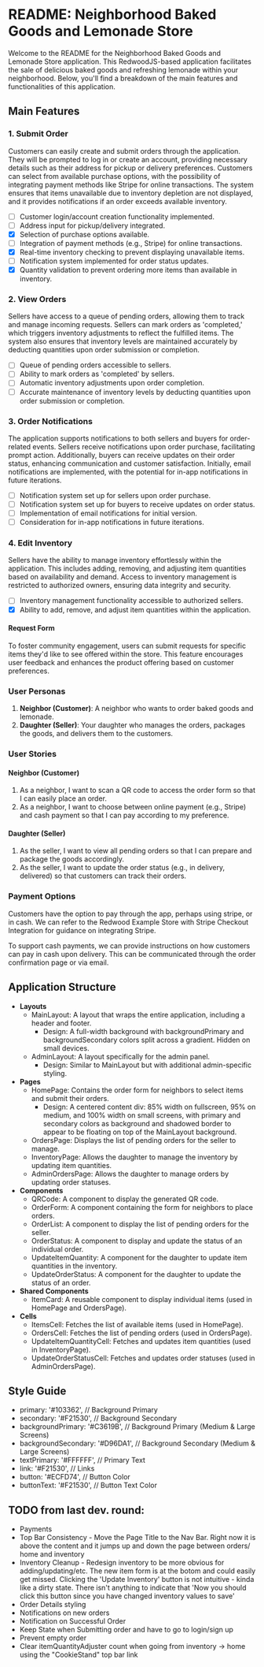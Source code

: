 # README: Neighborhood Baked Goods and Lemonade Store

Welcome to the README for the Neighborhood Baked Goods and Lemonade Store application. This RedwoodJS-based application facilitates the sale of delicious baked goods and refreshing lemonade within your neighborhood. Below, you'll find a breakdown of the main features and functionalities of this application.

## Main Features

### 1. Submit Order

Customers can easily create and submit orders through the application. They will be prompted to log in or create an account, providing necessary details such as their address for pickup or delivery preferences. Customers can select from available purchase options, with the possibility of integrating payment methods like Stripe for online transactions. The system ensures that items unavailable due to inventory depletion are not displayed, and it provides notifications if an order exceeds available inventory.


- [ ] Customer login/account creation functionality implemented.
- [ ] Address input for pickup/delivery integrated.
- [x] Selection of purchase options available.
- [ ] Integration of payment methods (e.g., Stripe) for online transactions.
- [x] Real-time inventory checking to prevent displaying unavailable items.
- [ ] Notification system implemented for order status updates.
- [x] Quantity validation to prevent ordering more items than available in inventory.

### 2. View Orders

Sellers have access to a queue of pending orders, allowing them to track and manage incoming requests. Sellers can mark orders as 'completed,' which triggers inventory adjustments to reflect the fulfilled items. The system also ensures that inventory levels are maintained accurately by deducting quantities upon order submission or completion.

- [ ] Queue of pending orders accessible to sellers.
- [ ] Ability to mark orders as 'completed' by sellers.
- [ ] Automatic inventory adjustments upon order completion.
- [ ] Accurate maintenance of inventory levels by deducting quantities upon order submission or completion.

### 3. Order Notifications

The application supports notifications to both sellers and buyers for order-related events. Sellers receive notifications upon order purchase, facilitating prompt action. Additionally, buyers can receive updates on their order status, enhancing communication and customer satisfaction. Initially, email notifications are implemented, with the potential for in-app notifications in future iterations.

- [ ] Notification system set up for sellers upon order purchase.
- [ ] Notification system set up for buyers to receive updates on order status.
- [ ] Implementation of email notifications for initial version.
- [ ] Consideration for in-app notifications in future iterations.

### 4. Edit Inventory

Sellers have the ability to manage inventory effortlessly within the application. This includes adding, removing, and adjusting item quantities based on availability and demand. Access to inventory management is restricted to authorized owners, ensuring data integrity and security.

- [ ] Inventory management functionality accessible to authorized sellers.
- [x] Ability to add, remove, and adjust item quantities within the application.

#### Request Form

To foster community engagement, users can submit requests for specific items they'd like to see offered within the store. This feature encourages user feedback and enhances the product offering based on customer preferences.

### User Personas

1. **Neighbor (Customer)**: A neighbor who wants to order baked goods and lemonade.
2. **Daughter (Seller)**: Your daughter who manages the orders, packages the goods, and delivers them to the customers.

### User Stories

#### Neighbor (Customer)

1. As a neighbor, I want to scan a QR code to access the order form so that I can easily place an order.
2. As a neighbor, I want to choose between online payment (e.g., Stripe) and cash payment so that I can pay according to my preference.

#### Daughter (Seller)

1. As the seller, I want to view all pending orders so that I can prepare and package the goods accordingly.
2. As the seller, I want to update the order status (e.g., in delivery, delivered) so that customers can track their orders.

### Payment Options

Customers have the option to pay through the app, perhaps using stripe, or in cash. We can refer to the Redwood Example Store with Stripe Checkout Integration for guidance on integrating Stripe.

To support cash payments, we can provide instructions on how customers can pay in cash upon delivery. This can be communicated through the order confirmation page or via email.

## Application Structure

- **Layouts**
  - MainLayout: A layout that wraps the entire application, including a header and footer.
    - Design: A full-width background with backgroundPrimary and backgroundSecondary colors split across a gradient. Hidden on small devices.
  - AdminLayout: A layout specifically for the admin panel.
    - Design: Similar to MainLayout but with additional admin-specific styling.
- **Pages**
  - HomePage: Contains the order form for neighbors to select items and submit their orders.
    - Design: A centered content div: 85% width on fullscreen, 95% on medium, and 100% width on small screens, with primary and secondary colors as background and shadowed border to appear to be floating on top of the MainLayout background.
  - OrdersPage: Displays the list of pending orders for the seller to manage.
  - InventoryPage: Allows the daughter to manage the inventory by updating item quantities.
  - AdminOrdersPage: Allows the daughter to manage orders by updating order statuses.
- **Components**
  - QRCode: A component to display the generated QR code.
  - OrderForm: A component containing the form for neighbors to place orders.
  - OrderList: A component to display the list of pending orders for the seller.
  - OrderStatus: A component to display and update the status of an individual order.
  - UpdateItemQuantity: A component for the daughter to update item quantities in the inventory.
  - UpdateOrderStatus: A component for the daughter to update the status of an order.
- **Shared Components**
  - ItemCard: A reusable component to display individual items (used in HomePage and OrdersPage).
- **Cells**
  - ItemsCell: Fetches the list of available items (used in HomePage).
  - OrdersCell: Fetches the list of pending orders (used in OrdersPage).
  - UpdateItemQuantityCell: Fetches and updates item quantities (used in InventoryPage).
  - UpdateOrderStatusCell: Fetches and updates order statuses (used in AdminOrdersPage).


## Style Guide

- primary: '#103362', // Background Primary
- secondary: '#F21530', // Background Secondary
- backgroundPrimary: '#C3619B', // Background Primary (Medium & Large Screens)
- backgroundSecondary: '#D96DA1', // Background Secondary (Medium & Large Screens)
- textPrimary: '#FFFFFF', // Primary Text
- link: '#F21530', // Links
- button: '#ECFD74', // Button Color
- buttonText: '#F21530', // Button Text Color


## TODO from last dev. round:

- Payments
- Top Bar Consistency - Move the Page Title to the Nav Bar. Right now it is above the content and it jumps up and down the page between orders/ home and inventory
- Inventory Cleanup - Redesign inventory to be more obvious for adding/updating/etc. The new item form is at the botom and could easily get missed. Clicking the 'Update Inventory' button is not intuitive - kinda like a dirty state. There isn't anything to indicate that 'Now you should click this button since you have changed inventory values to save'
- Order Details styling
- Notifications on new orders
- Notification on Successful Order
- Keep State when Submitting order and have to go to login/sign up
- Prevent empty order
- Clear itemQuantityAdjuster count when going from inventory -> home using the "CookieStand" top bar link
